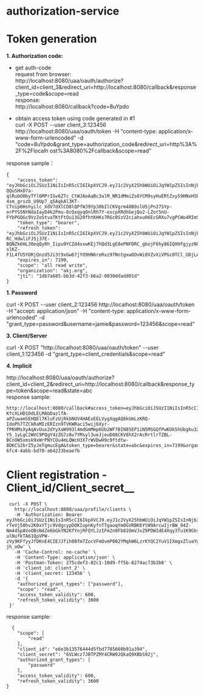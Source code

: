 # authorization-service  

# Token generation  
__1. Authorization code:__  

* get auth-code  
request from browser:   
http://localhost:8080/uaa/oauth/authorize?client_id=client_3&redirect_uri=http://localhost:8080/callback&response_type=code&scope=read  
response:  
http://localhost:8080/callback?code=8uYpdo  

* obtain access token using code generated in #1  
curl -X POST --user client_3:123456 http://localhost:8080/uaa/oauth/token -H "content-type: application/x-www-form-urlencoded" -d "code=8uYpdo&grant_type=authorization_code&redirect_uri=http%3A%2F%2Flocalh ost%3A8080%2Fcallback&scope=read"

response sample：  


    {
        "access_token": "eyJhbGciOiJSUzI1NiIsInR5cCI6IkpXVCJ9.eyJ1c2VyX25hbWUiOiJqYW1pZSIsInNjb3BlIjpbImFsbCIsInJlYWQiLCJ3cml0ZSJdLCJvcmdhbml6YXRpb24iOiJha2oub3JnIiwiZXhwIjoxNTUzMDc4NjQ3LCJhdXRob3JpdGllcyI6WyIwMjEwOTgiLCIwMjEwNDAiLCJST0xFX0FETUlOIl0sImp0aSI6IjFkYjdhNjg1LWJiM2QtNDJmMy1iNmEyLTAwMzBkZGFkZDAxZCIsImNsaWVudF9pZCI6ImNsaWVudF8yIn0.OAd9VpJoTTeAmefjfKXOSYu3iKtyyH-QQuSHxD7a-qlRubO0byTYl6MPrIGv6ZTc_CtWJAoAaBc3alM_NR1dMmiZs6YCM9syHuERtZxyS9HNxHSb8-4sm_grszb_U9Up7_q5AqkAl3KT-CTnip0Hshyilc_XdV7dXlCO8lQPfWJ9Yp30bIlCKVgrm48B9slU5jPn27SYp-orPYS5NYNdaIayD4k2Pmu-8cQxqyqOnlRh7Y-oscpXRdhGejQo2-LZot5nU-FYbPGQGc9VzZoStvaTKtFtOu13G20fhtKHKs7RGc0SzV2ciahxu06EcGRXu7vgPCWo4RImSs4FVRPmAQ",
        "token_type": "bearer",
        "refresh_token": "eyJhbGciOiJSUzI1NiIsInR5cCI6IkpXVCJ9.eyJ1c2VyX25hbWUiOiJqYW1pZSIsInNjb3BlIjpbImFsbCIsInJlYWQiLCJ3cml0ZSJdLCJvcmdhbml6YXRpb24iOiJha2oub3JnIiwiYXRpIjoiMWRiN2E2ODUtYmIzZC00MmYzLWI2YTItMDAzMGRkYWRkMDFkIiwiZXhwIjoxNTUzMDgxNDQ3LCJhdXRob3JpdGllcyI6WyIwMjEwOTgiLCIwMjEwNDAiLCJST0xFX0FETUlOIl0sImp0aSI6IjRkMWFjYTE2LTZhNDUtNDM5Ny1hOGRiLTAzZTY4NjVjMDEyMyIsImNsaWVudF9pZCI6ImNsaWVudF8yIn0.Nfo4cRPupaiivKJTwTg_6SEl8p4v5a10Dhw0puUHgvoX4JU0yXKGoI32JoVWzTBx83Y6YaHnnPnOptBW-RC_HdwliFJ5j37E-BQNZk6HL30eqQyRh_Iipu9YCZd4xxwKEj7hQd3LgE8ePNFDRC_gbojF6hy86IQXHfgjyzN8QPVULxvYQmz9-slKZ-F1L4fU5YORjQnzd5Ji3t9xGw67jYO9HN6reRxz97NntgxwOOvWi0VZvXiVPGc0TCl_UDjLAXSOjfRUzzUostw001zD6y3H0eOg5Nqxu_3Xspbp19kifPk_vMeuOTeeqEgKep1caV421lTnVqdJiDOAOYYhaw",
        "expires_in": 7199,
        "scope": "all read write",
        "organization": "akj.org",
        "jti": "1db7a685-bb3d-42f3-b6a2-0030ddadd01d"
    }
 
__1. Password__  

curl -X POST --user client_2:123456 http://localhost:8080/uaa/oauth/token -H "accept: application/json" -H "content-type: application/x-www-form-urlencoded" -d "grant_type=password&username=jamie&password=123456&scope=read"  
  
__3. Client/Server__  

curl -X POST "http://localhost:8080/uaa/oauth/token" --user client_1:123456 -d "grant_type=client_credentials&scope=read"  
  
__4. Implicit__ 

http://localhost:8080/uaa/oauth/authorize?client_id=client_2&redirect_uri=http://localhost:8080/callback&response_type=token&scope=read&state=abc  
response sample:  


    http://localhost:8080/callback#access_token=eyJhbGciOiJSUzI1NiIsInR5cCI6IkpXVCJ9.eyJ1c2VyX25hbWUiOiJqYW1pZSIsInNjb3BlIjpbInJlYWQiXSwib3JnYW5pemF0aW9uIjoiYWtqLm9yZyIsImV4cCI6MTU1MzA4Mjc4NiwiYXV0aG9yaXRpZXMiOlsiMDIxMDk4IiwiMDIxMDQwIiwiUk9MRV9BRE1JTiJdLCJqdGkiOiIwNTNiZDIwMC02ZmM0LTRhYmItYmQ3MC1hNjQyMjNiZWFlN2IiLCJjbGllbnRfaWQiOiJjbGllbnRfMiJ9.Vc2TXHs78PweRnntcfY-KfcXLHD1OdLELMAbDazlfA-aPZuwamSEHQEl7KluFzUjRkbNUV4HAExEELVygXqgAQ8kUmLzKRQ-IdoPh7TZCkRaMIzERIzn9TVKWRaci5wij6Xyr-fPKHMsXyAqAvUux2dYyXaW993l4mdGmMmp6Ub2WF7BIN85EP1iN5MSGQfPwKOk5hUbgku32p8pymBZg5-Y5_1yLgC2WVC9PQgY4zZG7z8v7YMsyl3ueJjeuD08CKV6hX2rAcRrtlrTZBL-BCnOW5xmsk9xWrPNYCOu4mLQWcH3X7rWVDwH9c9ftdtw-8DKCS2brZ5yJeTgmucEgA&token_type=bearer&state=abc&expires_in=7199&organization=akj.org&jti=053bd200-6fc4-4abb-bd70-a64223beae7b  

# Client registration - Client_id/Client_secret__  


     curl -X POST \
       http://localhost:8080/uaa/profile/clients \
       -H 'Authorization: Bearer eyJhbGciOiJSUzI1NiIsInR5cCI6IkpXVCJ9.eyJ1c2VyX25hbWUiOiJqYW1pZSIsInNjb3BlIjpbImFsbCIsInJlYWQiLCJ3cml0ZSJdLCJvcmdhbml6YXRpb24iOiJha2oub3JnIiwiZXhwIjoxNTUzMDczNjEyLCJhdXRob3JpdGllcyI6WyIwMjEwOTgiLCIwMjEwNDAiLCJST0xFX0FETUlOIl0sImp0aSI6ImY3OTQxNjYzLWIyMTEtNDFlYi05ODFjLTJlZGU1MmRjYTU0ZSIsImNsaWVudF9pZCI6ImNsaWVudF8yIn0.XH63RDlwtFIREW1Ka3waTpIIMJD4IgLpgdq2HuVFwEC3UtZGieQG1ZitGKJnQpmZRCX1ncanYr2YH5k-rTeVj50hv2K0xYTjc9VdgcypDOKIopnKyfnTTgaoqYm0GVRBK6YtW9ArcwIjrBW_94Z-Nm44SpAVoOBsN4Ze6bGkYN2KfYnjRFQYLJzIFm2n0Fb82OmVJxZ9PDWIdE4Xqy3Tu1K9Ghs8G-ulNufkTA61QpVPW-zVy9KFfyyJfDKnE4CIEJJfih00fm7ZocVFmOvmP002YMqkW6LzrKYQC2YuV1IXmgxZluaYg5sBOBQq3eGRzmGvO1bNl5iQO3h-jh_oOw' \
       -H 'Cache-Control: no-cache' \
       -H 'Content-Type: application/json' \
       -H 'Postman-Token: 275cdef3-02c1-10d9-ff5b-8274ac73b3b8' \
       -H 'client_id: client_2' \
       -H 'client_secret: 123456' \
       -d '{
     	"authorized_grant_types": ["password"],
     	"scope": "read",
     	"access_token_validity": 600,
     	"refresh_token_validity": 3600
     }'
    
  response sample:   
  
  
      {
        "scope": [
            "read"
        ],
        "client_id": "e6e3b13576444d5fbd7785660b91a394",
        "client_secret": "6VLWcz7JBTPZMY4CRW9JQkaQ9XBbS92j",
        "authorized_grant_types": [
            "password"
        ],
        "access_token_validity": 600,
        "refresh_token_validity": 3600
    }
  
     


